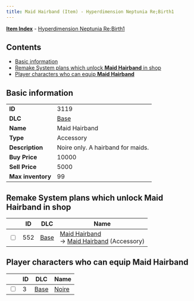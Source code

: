 ```yaml
---
title: Maid Hairband (Item) - Hyperdimension Neptunia Re;Birth1
---
```


[**Item Index**](/neptunia/rb1/item/index.html) - [Hyperdimension Neptunia Re;Birth1](/neptunia/rb1)

## Contents

- [Basic information](#basic-information)
- [Remake System plans which unlock **Maid Hairband** in shop](#remake-system-plans-which-unlock-maid-hairband-in-shop)
- [Player characters who can equip **Maid Hairband**](#player-characters-who-can-equip-maid-hairband)
## Basic information

|   |   |
| -- | -- |
| **ID** | 3119 |
| **DLC** | [Base](/neptunia/rb1/dlc/1-base.html) |
| **Name** | Maid Hairband |
| **Type** | Accessory |
| **Description** | Noire only. A hairband for maids. |
| **Buy Price** | 10000 |
| **Sell Price** | 5000 |
| **Max inventory** | 99 |


## Remake System plans which unlock **Maid Hairband** in shop

|    | ID | DLC | Name |
| -- | -- | --- | ---- |
| <input type="checkbox" id="rb1-remake-1-552" class="trackbox" /> | 552 | [Base](/neptunia/rb1/dlc/1-base.html) | [Maid Hairband](/neptunia/rb1/remake/1-552-maid-hairband.html)<br /> → [Maid Hairband](/neptunia/rb1/item/1-3119-maid-hairband.html) (Accessory) |


## Player characters who can equip **Maid Hairband**

|    | ID | DLC | Name |
| -- | -- | --- | ---- |
| <input type="checkbox" id="rb1-player-1-3" class="trackbox" /> | 3 | [Base](/neptunia/rb1/dlc/1-base.html) | [Noire](/neptunia/rb1/player/1-3-noire.html) |
